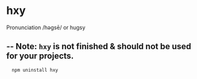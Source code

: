 hxy 
=============
Pronunciation /həɡsē/ or hugsy

--
Note: `hxy` is not finished & should not be used for your projects. 
-------------
```
  npm uninstall hxy
```

